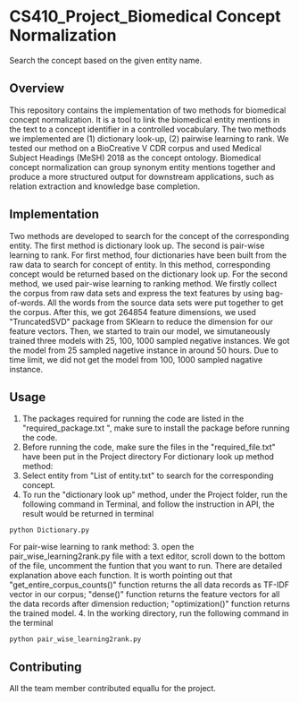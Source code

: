 # CS410_Project_Biomedical Concept Normalization


Search the concept based on the given entity name.

## Overview

This repository contains the implementation of two methods for biomedical concept normalization. It is a tool to link the biomedical entity mentions in the text to a concept identifier in a controlled vocabulary. The two methods we implemented are (1) dictionary look-up, (2) pairwise learning to rank. We tested our method on a BioCreative V CDR corpus and used Medical Subject Headings (MeSH) 2018 as the concept ontology. Biomedical concept normalization can group synonym entity mentions together and produce a more structured output for downstream applications, such as relation extraction and knowledge base completion.



## Implementation
Two methods are developed to search for the concept of the corresponding entity. The first method is dictionary look up. The second is pair-wise learning to rank. For first method, four dictionaries have been built from the raw data to search for concept of entity. In this method, corresponding concept would be returned based on the dictionary look up. For the second method, we used pair-wise learning to ranking method. We firstly collect the corpus from raw data sets and express the text features by using bag-of-words. All the words from the source data sets were put together to get the corpus. After this, we got 264854 feature dimensions, we used "TruncatedSVD" package from SKlearn to reduce the dimension for our feature vectors. Then, we started to train our model, we simutaneously trained three models with 25, 100, 1000 sampled negative instances. We got the model from 25 sampled nagetive instance in around 50 hours. Due to time limit, we did not get the model from 100, 1000 sampled nagative instance. 
## Usage

1. The packages required for running the code are listed in the "required_package.txt ", make sure to install the package before running the code. 
2. Before running the code, make sure the files in the "required_file.txt" have been put in the Project directory
For dictionary look up method method:
3. Select entity from "List of entity.txt" to search for the corresponding concept.
4. To run the "dictionary look up" method, under the Project folder, run the following command in Terminal, and follow the instruction in API, the result would be returned in terminal
```
python Dictionary.py
```

For pair-wise learning to rank method:
3. open the pair_wise_learning2rank.py file with a text editor, scroll down to the bottom of the file, uncomment the funtion that you want to run. There are detailed explanation above each function. It is worth pointing out that "get_entire_corpus_counts()" function returns the all data records as TF-IDF vector in our corpus; "dense()" function returns the feature vectors for all the data records after dimension reduction; "optimization()" function returns the trained model.
4. In the working directory, run the following command in the terminal
```
python pair_wise_learning2rank.py 
```


## Contributing
All the team member contributed equallu for the project.


